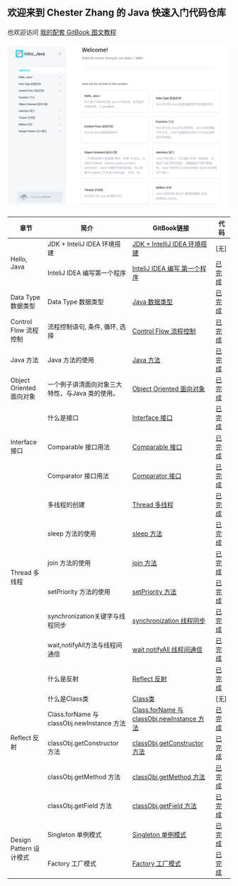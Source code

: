 ## 欢迎来到 Chester Zhang 的 Java 快速入门代码仓库
####
也欢迎访问 [我的配套 GitBook 图文教程](https://chesterzhang666.gitbook.io/intro-java/)
###
![gitbook_homepage](./picture/gitbook_homepage.png)
###


<table>
<thead>
  <tr>
    <th>章节</th>
    <th>简介</th>
    <th>GitBook链接</th>
    <th>代码</th>
  </tr>
</thead>
<tbody>
  <tr>
    <td rowspan="2">Hello, Java</td>
    <td>JDK + InteliJ IDEA 环境搭建</td>
    <td><a href="https://chesterzhang666.gitbook.io/intro-java/hello-java/jdk-+-idea-huan-jing-da-jian">JDK + IntelliJ IDEA 环境搭建</a></td>
    <td>[无]</td>
  </tr>
  <tr>
    <td>InteliJ IDEA 编写第一个程序</td>
    <td><a href="https://chesterzhang666.gitbook.io/intro-java/hello-java/hello-intellij-idea">InteliJ IDEA 编写 第一个程序</a></td>
    <td><a href="https://github.com/chesterzhang/intro_Java/tree/zhc_dev/HelloProject" target="_blank" rel="noopener noreferrer">已完成</a></td>
  </tr>
  <tr>
    <td>Data Type 数据类型</td>
    <td>Data Type 数据类型</td>
    <td><a href="https://chesterzhang666.gitbook.io/intro-java/data-type">Java 数据类型</a></td>
    <td><a href="https://github.com/chesterzhang/intro_Java/tree/zhc_dev/DataTypeDemo" target="_blank" rel="noopener noreferrer">已完成</a></td>
  </tr>
  <tr>
    <td>Control Flow 流程控制</td>
    <td>流程控制语句, 条件, 循环, 选择</td>
    <td><a href="https://chesterzhang666.gitbook.io/intro-java/control-flow">Control Flow 流程控制</a></td>
    <td><a href="https://github.com/chesterzhang/intro_Java/tree/zhc_dev/ControlFlow/src/indi/chester/controflow" target="_blank" rel="noopener noreferrer">已完成</a></td>
  </tr>
  <tr>
    <td>Java 方法</td>
    <td>Java 方法的使用</td>
    <td><a href="https://chesterzhang666.gitbook.io/intro-java/function">Java 方法</a></td>
    <td><a href="https://github.com/chesterzhang/intro_Java/tree/zhc_dev/Function/src/indi/chester/functiondemo" target="_blank" rel="noopener noreferrer">已完成</a></td>
  </tr>
  <tr>
    <td>Object Oriented 面向对象</td>
    <td>一个例子讲清面向对象三大特性，与Java 类的使用。</td>
    <td><a href="https://chesterzhang666.gitbook.io/intro-java/ji-cheng-feng-zhuang-yu-duo-tai">Object Oriented 面向对象</a></td>
    <td><a href="https://github.com/chesterzhang/intro_Java/tree/zhc_dev/ObjectOriented/src/indi/chester/animal" target="_blank" rel="noopener noreferrer">已完成</a></td>
  </tr>
  <tr>
    <td rowspan="3">Interface 接口</td>
    <td>什么是接口 </td>
    <td><a href="https://chesterzhang666.gitbook.io/intro-java/interface-jie-kou">Interface 接口</a></td>
    <td><a href="https://github.com/chesterzhang/intro_Java/tree/zhc_dev/Interface/src/indi/chester" target="_blank" rel="noopener noreferrer">已完成</a></td>
  </tr>
  <tr>
    <td>Comparable 接口用法</td>
    <td><a href="https://chesterzhang666.gitbook.io/intro-java/interface-jie-kou/comparable">Comparable 接口</a></td>
    <td><a href="https://github.com/chesterzhang/intro_Java/tree/zhc_dev/Interface/src/indi/chester/comparabledemo" target="_blank" rel="noopener noreferrer">已完成</a></td>
  </tr>
  <tr>
    <td>Comparator 接口用法</td>
    <td><a href="https://chesterzhang666.gitbook.io/intro-java/interface-jie-kou/comparator">Comparator 接口</a></td>
    <td><a href="https://github.com/chesterzhang/intro_Java/tree/zhc_dev/Interface/src/indi/chester/comparator" target="_blank" rel="noopener noreferrer">已完成</a></td>
  </tr>
  <tr>
    <td rowspan="6">Thread 多线程</td>
    <td>多线程的创建</td>
    <td><a href="https://chesterzhang666.gitbook.io/intro-java/thread">Thread 多线程</a></td>
    <td><a href="https://chesterzhang666.gitbook.io/intro-java/thread" target="_blank" rel="noopener noreferrer">已完成</a></td>
  </tr>
  <tr>
    <td>sleep 方法的使用</td>
    <td><a href="https://chesterzhang666.gitbook.io/intro-java/thread/sleep-han-shu">sleep 方法</a></td>
    <td><a href="https://chesterzhang666.gitbook.io/intro-java/thread/sleep-han-shu" target="_blank" rel="noopener noreferrer">已完成</a></td>
  </tr>
  <tr>
    <td>join 方法的使用</td>
    <td><a href="https://chesterzhang666.gitbook.io/intro-java/thread/join-han-shu">join 方法</a></td>
    <td><a href="https://chesterzhang666.gitbook.io/intro-java/thread/join-han-shu" target="_blank" rel="noopener noreferrer">已完成</a></td>
  </tr>
  <tr>
    <td>setPriority 方法的使用</td>
    <td><a href="https://chesterzhang666.gitbook.io/intro-java/thread/setpriority-han-shu">setPriority 方法</a></td>
    <td><a href="https://chesterzhang666.gitbook.io/intro-java/thread/setpriority-han-shu" target="_blank" rel="noopener noreferrer">已完成</a></td>
  </tr>
  <tr>
    <td>synchronization关键字与线程同步</td>
    <td><a href="https://chesterzhang666.gitbook.io/intro-java/thread/synchronization-xian-cheng-tong-bu">synchronization 线程同步</a></td>
    <td><a href="https://chesterzhang666.gitbook.io/intro-java/thread/synchronization-xian-cheng-tong-bu" target="_blank" rel="noopener noreferrer">已完成</a></td>
  </tr>
  <tr>
    <td>wait,notifyAll方法与线程间通信</td>
    <td><a href="https://chesterzhang666.gitbook.io/intro-java/thread/wait-notifyall-xian-cheng-jian-tong-xin">wait notifyAll 线程间通信</a></td>
    <td><a href="https://chesterzhang666.gitbook.io/intro-java/thread/wait-notifyall-xian-cheng-jian-tong-xin" target="_blank" rel="noopener noreferrer">已完成</a></td>
  </tr>
  <tr>
    <td rowspan="6"> Reflect 反射</td>
    <td>什么是反射</td>
    <td><a href="https://chesterzhang666.gitbook.io/intro-java/refelct-fan-she">Reflect 反射</a></td>
    <td><a href="https://github.com/chesterzhang/intro_Java/tree/zhc_dev/Reflect/src/indi/chester/reflectdemo" target="_blank" rel="noopener noreferrer">已完成</a></td>
  </tr>
  <tr>
    <td>什么是Class类</td>
    <td><a href="https://chesterzhang666.gitbook.io/intro-java/refelct-fan-she/class-lei">Class类</a></td>
    <td>[无]</td>
  </tr>
  <tr>
    <td>Class.forName 与 classObj.newInstance 方法</td>
    <td><a href="https://chesterzhang666.gitbook.io/intro-java/refelct-fan-she/class.forname-yu-classobj.newinstance-fang-fa">Class.forName 与 classObj.newInstance 方法</a></td>
    <td><a href="https://github.com/chesterzhang/intro_Java/tree/zhc_dev/Reflect/src/indi/chester/classdemo" target="_blank" rel="noopener noreferrer">已完成</a></td>
  </tr>
  <tr>
    <td>classObj.getConstructor 方法</td>
    <td><a href="https://chesterzhang666.gitbook.io/intro-java/refelct-fan-she/class.getconstructor-fang-fa">classObj.getConstructor 方法</a></td>
    <td><a href="https://github.com/chesterzhang/intro_Java/tree/zhc_dev/Reflect/src/indi/chester/constructordemo" target="_blank" rel="noopener noreferrer">已完成</a></td>
  </tr>
  <tr>
    <td>classObj.getMethod 方法</td>
    <td><a href="https://chesterzhang666.gitbook.io/intro-java/refelct-fan-she/classobj.getmethod-fang-fa">classObj.getMethod 方法</a></td>
    <td><a href="https://github.com/chesterzhang/intro_Java/tree/zhc_dev/Reflect/src/indi/chester/methoddemo" target="_blank" rel="noopener noreferrer">已完成</a></td>
  </tr>
  <tr>
    <td>classObj.getField 方法</td>
    <td><a href="https://chesterzhang666.gitbook.io/intro-java/refelct-fan-she/classobj.getfield-fang-fa">classObj.getField 方法</a></td>
    <td><a href="https://github.com/chesterzhang/intro_Java/tree/zhc_dev/Reflect/src/indi/chester/fileddemo" target="_blank" rel="noopener noreferrer">已完成</a></td>
  </tr>
  <tr>
    <td rowspan="2">Design Pattern 设计模式</td>
    <td> Singleton 单例模式</td>
    <td><a href="https://chesterzhang666.gitbook.io/intro-java/design-pattern-she-ji-mo-shi/singleton-dan-li-mo-shi">Singleton 单例模式</a></td>
    <td><a href="https://github.com/chesterzhang/intro_Java/tree/zhc_dev/DesignPattern/src/indi/chester/singleton" target="_blank" rel="noopener noreferrer">已完成</a></td>
  </tr>
  <tr>
    <td> Factory 工厂模式</td>
    <td><a href="https://chesterzhang666.gitbook.io/intro-java/design-pattern-she-ji-mo-shi/factory-gong-chang-mo-shi">Factory 工厂模式</a></td>
    <td><a href="https://github.com/chesterzhang/intro_Java/tree/zhc_dev/DesignPattern/src/indi/chester/factory" target="_blank" rel="noopener noreferrer">已完成</a></td>
  </tr>
</tbody>
</table>
